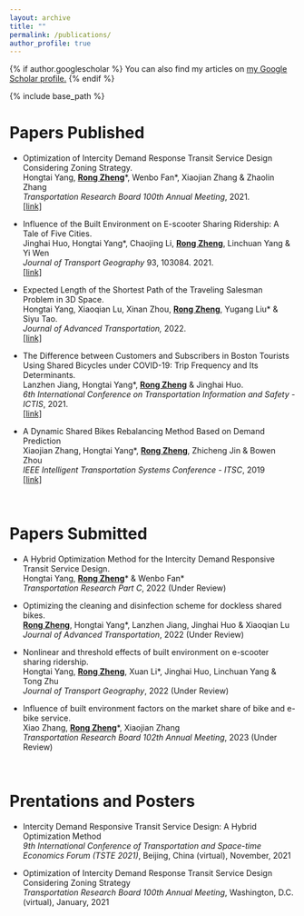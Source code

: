 ```yaml
---
layout: archive
title: ""
permalink: /publications/
author_profile: true
---
```


{% if author.googlescholar %}
  You can also find my articles on <u><a href="{{author.googlescholar}}">my Google Scholar profile</a>.</u>
{% endif %}

{% include base_path %}

Papers Published
======

* Optimization of Intercity Demand Response Transit Service Design Considering Zoning Strategy.<br>Hongtai Yang, <strong><u>Rong Zheng</u></strong>\*, Wenbo Fan\*, Xiaojian Zhang & Zhaolin Zhang <br>*Transportation Research Board 100th Annual Meeting*, 2021. <br><span style="color:#4285F4">[[link]](http://dx.doi.org/10.13140/RG.2.2.17376.61447)</span>

* Influence of the Built Environment on E-scooter Sharing Ridership: A Tale of Five Cities. <br>
  Jinghai Huo, Hongtai Yang\*, Chaojing Li, <strong><u>Rong Zheng</u></strong>, Linchuan Yang & Yi Wen <br>
  *Journal of Transport Geography* 93, 103084. 2021. <br>
  <span style="color:#4285F4">[[link]](https://www.sciencedirect.com/science/article/abs/pii/S096669232100137X)</span>

* Expected Length of the Shortest Path of the Traveling Salesman Problem in 3D Space. <br>Hongtai Yang, Xiaoqian Lu, Xinan Zhou, <strong><u>Rong Zheng</u></strong>, Yugang Liu\* & Siyu Tao. <br>*Journal of Advanced Transportation,* 2022. <br><span style="color:#4285F4">[[link]](https://doi.org/10.1155/2022/4124950)</span>

* The Difference between Customers and Subscribers in Boston Tourists Using Shared Bicycles under COVID-19: Trip Frequency and Its Determinants. <br>Lanzhen Jiang, Hongtai Yang\*, <strong><u>Rong Zheng</u></strong> & Jinghai Huo. <br>*6th International Conference on Transportation Information and Safety - ICTIS*, 2021. <br><span style="color:#4285F4">[[link]](https://doi.org/10.1109/ICTIS54573.2021.9798632)</span>

* A Dynamic Shared Bikes Rebalancing Method Based on Demand Prediction <br>
  Xiaojian Zhang, Hongtai Yang\*, <strong><u>Rong Zheng</u></strong>, Zhicheng Jin & Bowen Zhou <br>
  *IEEE Intelligent Transportation Systems Conference - ITSC*, 2019<br>
  <span style="color:#4285F4">[[link]](https://doi.org/10.1109/ITSC.2019.8917099)</span>

  <br>

# Papers Submitted

* A Hybrid Optimization Method for the Intercity Demand Responsive Transit Service Design. <br>Hongtai Yang, <strong><u>Rong Zheng</u></strong>\* & Wenbo Fan\* <br>*Transportation Research Part C*, 2022 (Under Review) <br>

* Optimizing the cleaning and disinfection scheme for dockless shared bikes. <br><strong><u>Rong Zheng</u></strong>, Hongtai Yang\*, Lanzhen Jiang, Jinghai Huo & Xiaoqian Lu <br>*Journal of Advanced Transportation*, 2022 (Under Review) <br>

* Nonlinear and threshold effects of built environment on e-scooter sharing ridership. <br>Hongtai Yang, <strong><u>Rong Zheng</u></strong>, Xuan Li\*, Jinghai Huo, Linchuan Yang & Tong Zhu <br>*Journal of Transport Geography*, 2022 (Under Review) <br>

* Influence of built environment factors on the market share of bike and e-bike service. <br>Xiao Zhang, <strong><u>Rong Zheng</u></strong>\*, Xiaojian Zhang <br>*Transportation Research Board 102th Annual Meeting*, 2023 (Under Review) <br>

  <br>

# Prentations and Posters

* Intercity Demand Responsive Transit Service Design: A Hybrid Optimization Method <br>*9th International Conference of Transportation and Space-time Economics Forum (TSTE 2021)*, Beijing, China (virtual), November, 2021 <br>

* Optimization of Intercity Demand Response Transit Service Design Considering Zoning Strategy <br>*Transportation Research Board 100th Annual Meeting*, Washington, D.C. (virtual), January, 2021<br>


